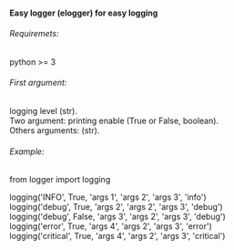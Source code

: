#### Easy logger (elogger) for easy logging

###### Requiremets:
python >= 3

###### First argument:
logging level (str).  
Two argument: printing enable (True or False, boolean).  
Others arguments: (str).  

###### Example:
from logger import logging

logging('INFO', True, 'args 1', 'args 2', 'args 3', 'info')  
logging('debug', True, 'args 2', 'args 2', 'args 3', 'debug')  
logging('debug', False, 'args 3', 'args 2', 'args 3', 'debug')  
logging('error', True, 'args 4', 'args 2', 'args 3', 'error')  
logging('critical', True, 'args 4', 'args 2', 'args 3', 'critical')  